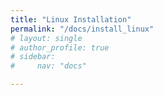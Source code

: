 ```yaml
---
title: "Linux Installation"
permalink: "/docs/install_linux"
# layout: single
# author_profile: true
# sidebar: 
#     nav: "docs"

---
```


